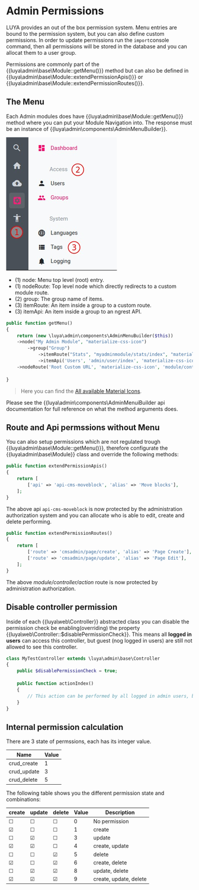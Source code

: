 # Admin Permissions

LUYA provides an out of the box permission system. Menu entries are bound to the permission system, but you can also define custom permissions. In order to update permissions run the `import`console command, then all permissions will be stored in the database and you can allocat them to a user group.

Permissions are commonly part of the {{luya\admin\base\Module::getMenu()}} method but can also be defined in {{luya\admin\base\Module::extendPermissionApis()}} or {{luya\admin\base\Module::extendPermissionRoutes()}}.

## The Menu

Each Admin modules does have {{luya\admin\base\Module::getMenu()}} method where you can put your Module Navigation into. The response must be an instance of {{luya\admin\components\AdminMenuBuilder}}.

![menu](https://raw.githubusercontent.com/luyadev/luya/master/docs/guide/img/admin-menu-structure.jpg "LUYA Menu")

+ (1) node: Menu top level (root) entry.
+ (1) nodeRoute: Top level node which directly redirects to a custom module route.
+ (2) group: The group name of items.
+ (3) itemRoute: An item inside a group to a custom route.
+ (3) itemApi: An item inside a group to an ngrest API.

```php
public function getMenu()
{
    return (new \luya\admin\components\AdminMenuBuilder($this))
    ->node("My Admin Module", "materialize-css-icon")
        ->group("Group")
            ->itemRoute("Stats", "myadminmodule/stats/index", "materialize-css-icon") // An example for a custom route
            ->itemApi('Users', 'admin/user/index', 'materialize-css-icon', 'api-admin-user') // An example for en NgRest Api
    ->nodeRoute('Root Custom URL', 'materialize-css-icon', 'module/controller/route');

}
```

> Here you can find the [All available Material Icons](https://material.io/icons/).

Please see the {{luya\admin\components\AdminMenuiBuilder api documentation for full reference on what the method arguments does.

## Route and Api permssions without Menu

You can also setup permissions which are not regulated trough {{luya\admin\base\Module::getMenu()}}, therefore configurate the {{luya\admin\base\Module}} class and override the following methods:

```php
public function extendPermissionApis()
{
    return [
        ['api' => 'api-cms-moveblock', 'alias' => 'Move blocks'],
    ];
}
```

The above api `api-cms-moveblock` is now protected by the administration authorization system and you can allocate who is able to edit, create and delete performing.

```php
public function extendPermissionRoutes()
{
    return [
        ['route' => 'cmsadmin/page/create', 'alias' => 'Page Create'],
        ['route' => 'cmsadmin/page/update', 'alias' => 'Page Edit'],
    ];
}
```

The above *module/controller/action* route is now protected by administration authorization.


## Disable controller permission

Inside of each {{luya\web\Controller}} abstracted class you can disable the permission check be enabling(overriding) the property {{luya\web\Controller::$disablePermissionCheck}}. This means all **logged in users** can access this controller, but guest (nog logged in users) are still not allowed to see this controller.

```php
class MyTestController extends \luya\admin\base\Controller
{
    public $disablePermissionCheck = true;
    
    public function actionIndex()
    {
        // This action can be performed by all logged in admin users, but not guest users.
    }
}
```

## Internal permission calculation

There are 3 state of permssions, each has its integer value.

|Name          |Value
|------        |----
|crud_create   |1
|crud_update   |3
|crud_delete   |5

The following table shows you the different permission state and combinations:

|create    |update    |delete    |Value         |Description
|---       |---       |---       |---           |----
|☐         |☐         |☐         |0             |No permission
|☑         |☐         |☐         |1             |create
|☐         |☑         |☐         |3             |update
|☑         |☑         |☐         |4             |create, update
|☐         |☐         |☑         |5             |delete
|☑         |☐         |☑         |6             |create, delete
|☐         |☑         |☑         |8             |update, delete
|☑         |☑         |☑         |9             |create, update, delete

